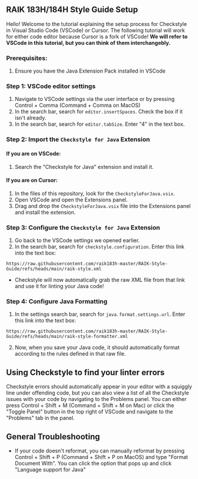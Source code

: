 ## RAIK 183H/184H Style Guide Setup

Hello! Welcome to the tutorial explaining the setup process for Checkstyle in Visual Studio Code (VSCode) or Cursor. The following tutorial will work for either code editor because Cursor is a fork of VSCode! **We will refer to VSCode in this tutorial, but you can think of them interchangebly.**

### Prerequisites:

1. Ensure you have the Java Extension Pack installed in VSCode

### Step 1: VSCode editor settings

1. Navigate to VSCode settings via the user interface or by pressing Control + Comma (Command + Comma on MacOS)
2. In the search bar, search for `editor.insertSpaces`. Check the box if it isn't already.
3. In the search bar, search for `editor.tabSize`. Enter "4" in the text box.

### Step 2: Import the `Checkstyle for Java` Extension

#### If you are on VSCode:

1. Search the "Checkstyle for Java" extension and install it.

#### If you are on Cursor:

1. In the files of this repository, look for the `CheckstyleForJava.vsix`.
2. Open VSCode and open the Extensions panel.
3. Drag and drop the `CheckstyleForJava.vsix` file into the Extensions panel and install the extension.

### Step 3: Configure the `Checkstyle for Java` Extension

1. Go back to the VSCode settings we opened earlier.
2. In the search bar, search for `checkstyle.configuration`. Enter this link into the text box:

```
https://raw.githubusercontent.com/raik183h-master/RAIK-Style-Guide/refs/heads/main/raik-style.xml
```

- Checkstyle will now automatically grab the raw XML file from that link and use it for linting your Java code!

### Step 4: Configure Java Formatting

1. In the settings search bar, search for `java.format.settings.url`. Enter this link into the text box:

```
https://raw.githubusercontent.com/raik183h-master/RAIK-Style-Guide/refs/heads/main/raik-style-formatter.xml
```

2. Now, when you save your Java code, it should automatically format according to the rules defined in that raw file.

## Using Checkstyle to find your linter errors

Checkstyle errors should automatically appear in your editor with a squiggly line under offending code, but you can also view a list of all the Checkstyle issues with your code by navigating to the Problems panel. You can either press Control + Shift + M (Command + Shift + M on Mac) or click the "Toggle Panel" button in the top right of VSCode and navigate to the "Problems" tab in the panel.

## General Troubleshooting

- If your code doesn't reformat, you can manually reformat by pressing Control + Shift + P (Command + Shift + P on MacOS) and type "Format Document With". You can click the option that pops up and click "Language support for Java"
